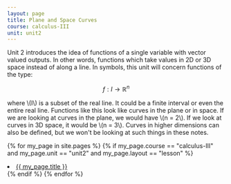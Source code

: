 ```yaml
---
layout: page
title: Plane and Space Curves 
course: calculus-III
unit: unit2
---
```


Unit 2 introduces the idea of functions of a single variable with vector valued outputs. In other words, functions which take values in 2D or 3D space instead of along a line. In symbols, this unit will concern functions of the type:

$$ f : I \to \mathbb{R}^n$$

where \\(I\\) is a subset of the real line. It could be a finite interval or even the entire real line. Functions like this look like curves in the plane or in space. If we are looking at curves in the plane, we would have \\(n = 2\\). If we look at curves in 3D space, it would be \\(n = 3\\). Curves in higher dimensions can also be defined, but we won't be looking at such things in these notes.

{% for my_page in site.pages %}
{% if  my_page.course == "calculus-III" and my_page.unit == "unit2" and my_page.layout == "lesson" %}
<li> <a class="page-link" href="{{ my_page.url | prepend: site.baseurl }}">{{ my_page.title }}</a> </li>
{% endif %}
{% endfor %}

